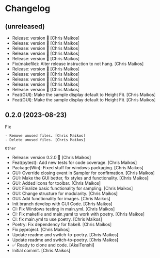 Changelog
=========


(unreleased)
------------
- Release: version  🚀 [Chris Maikos]
- Release: version  🚀 [Chris Maikos]
- Release: version  🚀 [Chris Maikos]
- Release: version  🚀 [Chris Maikos]
- Release: version  🚀 [Chris Maikos]
- Fix(makefile): Alter release instruction to not hang. [Chris Maikos]
- Release: version  🚀 [Chris Maikos]
- Release: version  🚀 [Chris Maikos]
- Release: version  🚀 [Chris Maikos]
- Release: version  🚀 [Chris Maikos]
- Release: version  🚀 [Chris Maikos]
- Feat(GUI): Make the sample display default to Height Fit. [Chris
  Maikos]
- Feat(GUI): Make the sample display default to Height Fit. [Chris
  Maikos]


0.2.0 (2023-08-23)
------------------

Fix
~~~
- Remove unused files. [Chris Maikos]
- Delete unused files. [Chris Maikos]

Other
~~~~~
- Release: version 0.2.0 🚀 [Chris Maikos]
- Feat(pytest): Add new tests for code coverage. [Chris Maikos]
- Package(Win): Fixed stuff for windows packaging. [Chris Maikos]
- GUI: Override closing event in Sampler for confirmation. [Chris
  Maikos]
- GUI: Make the GUI better, fix styles and functionality. [Chris Maikos]
- GUI: Added icons for toolbar. [Chris Maikos]
- GUI: Finalize basic functionality for sampling. [Chris Maikos]
- GUI: Change structure for modularity. [Chris Maikos]
- GUI: Add functionality for images. [Chris Maikos]
- Init branch develop with GUI Code. [Chris Maikos]
- CI: Fix Windows testing in main.yml. [Chris Maikos]
- CI: Fix makefile and main.yaml to work with poetry. [Chris Maikos]
- CI: fix main.yml to use poetry. [Chris Maikos]
- Poetry: Fix dependency for flake8. [Chris Maikos]
- Fix pyproject. [Chris Maikos]
- Update readme and switch-to-poetry. [Chris Maikos]
- Update readme and switch-to-poetry. [Chris Maikos]
- ✅ Ready to clone and code. [AkaiTenshi]
- Initial commit. [Chris Maikos]


